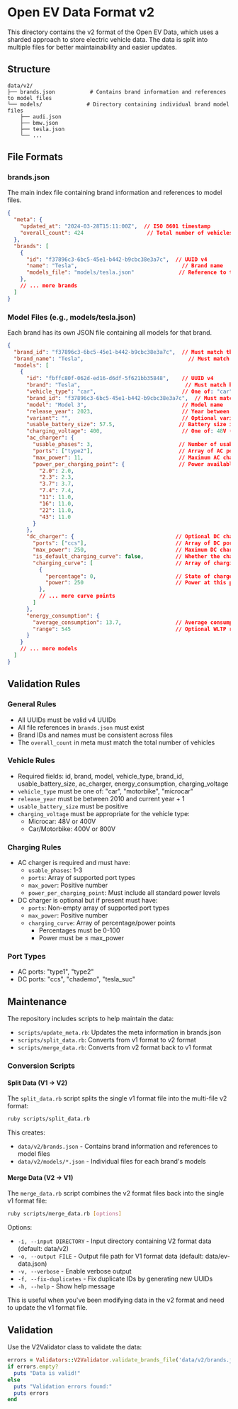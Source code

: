 # Open EV Data Format v2

This directory contains the v2 format of the Open EV Data, which uses a sharded approach to store electric vehicle data. The data is split into multiple files for better maintainability and easier updates.

## Structure

```
data/v2/
├── brands.json           # Contains brand information and references to model files
└── models/              # Directory containing individual brand model files
    ├── audi.json
    ├── bmw.json
    ├── tesla.json
    └── ...
```

## File Formats

### brands.json

The main index file containing brand information and references to model files.

```json
{
  "meta": {
    "updated_at": "2024-03-28T15:11:00Z",  // ISO 8601 timestamp
    "overall_count": 424                    // Total number of vehicles across all brands
  },
  "brands": [
    {
      "id": "f37896c3-6bc5-45e1-b442-b9cbc38e3a7c",  // UUID v4
      "name": "Tesla",                                 // Brand name
      "models_file": "models/tesla.json"              // Reference to the models file
    },
    // ... more brands
  ]
}
```

### Model Files (e.g., models/tesla.json)

Each brand has its own JSON file containing all models for that brand.

```json
{
  "brand_id": "f37896c3-6bc5-45e1-b442-b9cbc38e3a7c",  // Must match the brand ID in brands.json
  "brand_name": "Tesla",                                 // Must match the brand name in brands.json
  "models": [
    {
      "id": "fbffc80f-062d-ed16-d6df-5f621bb35848",    // UUID v4
      "brand": "Tesla",                                 // Must match brand_name
      "vehicle_type": "car",                           // One of: "car", "motorbike", "microcar"
      "brand_id": "f37896c3-6bc5-45e1-b442-b9cbc38e3a7c",  // Must match the brand ID
      "model": "Model 3",                              // Model name
      "release_year": 2023,                            // Year between 2010 and current year + 1
      "variant": "",                                   // Optional variant name
      "usable_battery_size": 57.5,                    // Battery size in kWh
      "charging_voltage": 400,                         // One of: 48V (microcar), 400V, 800V
      "ac_charger": {
        "usable_phases": 3,                           // Number of usable phases (1-3)
        "ports": ["type2"],                           // Array of AC port types
        "max_power": 11,                              // Maximum AC charging power in kW
        "power_per_charging_point": {                 // Power available at different charging points
          "2.0": 2.0,
          "2.3": 2.3,
          "3.7": 3.7,
          "7.4": 7.4,
          "11": 11.0,
          "16": 11.0,
          "22": 11.0,
          "43": 11.0
        }
      },
      "dc_charger": {                                // Optional DC charging capabilities
        "ports": ["ccs"],                            // Array of DC port types (must not be empty if present)
        "max_power": 250,                            // Maximum DC charging power in kW
        "is_default_charging_curve": false,          // Whether the charging curve is a default one
        "charging_curve": [                          // Array of charging curve points
          {
            "percentage": 0,                         // State of charge percentage (0-100)
            "power": 250                             // Power at this percentage (≤ max_power)
          },
          // ... more curve points
        ]
      },
      "energy_consumption": {
        "average_consumption": 13.7,                 // Average consumption in kWh/100km
        "range": 545                                 // Optional WLTP range in km
      }
    }
    // ... more models
  ]
}
```

## Validation Rules

### General Rules

- All UUIDs must be valid v4 UUIDs
- All file references in `brands.json` must exist
- Brand IDs and names must be consistent across files
- The `overall_count` in meta must match the total number of vehicles

### Vehicle Rules

- Required fields: id, brand, model, vehicle_type, brand_id, usable_battery_size, ac_charger, energy_consumption, charging_voltage
- `vehicle_type` must be one of: "car", "motorbike", "microcar"
- `release_year` must be between 2010 and current year + 1
- `usable_battery_size` must be positive
- `charging_voltage` must be appropriate for the vehicle type:
  - Microcar: 48V or 400V
  - Car/Motorbike: 400V or 800V

### Charging Rules

- AC charger is required and must have:
  - `usable_phases`: 1-3
  - `ports`: Array of supported port types
  - `max_power`: Positive number
  - `power_per_charging_point`: Must include all standard power levels
- DC charger is optional but if present must have:
  - `ports`: Non-empty array of supported port types
  - `max_power`: Positive number
  - `charging_curve`: Array of percentage/power points
    - Percentages must be 0-100
    - Power must be ≤ max_power

### Port Types

- AC ports: "type1", "type2"
- DC ports: "ccs", "chademo", "tesla_suc"

## Maintenance

The repository includes scripts to help maintain the data:

- `scripts/update_meta.rb`: Updates the meta information in brands.json
- `scripts/split_data.rb`: Converts from v1 format to v2 format
- `scripts/merge_data.rb`: Converts from v2 format back to v1 format

### Conversion Scripts

#### Split Data (V1 → V2)

The `split_data.rb` script splits the single v1 format file into the multi-file v2 format:

```bash
ruby scripts/split_data.rb
```

This creates:

- `data/v2/brands.json` - Contains brand information and references to model files
- `data/v2/models/*.json` - Individual files for each brand's models

#### Merge Data (V2 → V1)

The `merge_data.rb` script combines the v2 format files back into the single v1 format file:

```bash
ruby scripts/merge_data.rb [options]
```

Options:

- `-i, --input DIRECTORY` - Input directory containing V2 format data (default: data/v2)
- `-o, --output FILE` - Output file path for V1 format data (default: data/ev-data.json)
- `-v, --verbose` - Enable verbose output
- `-f, --fix-duplicates` - Fix duplicate IDs by generating new UUIDs
- `-h, --help` - Show help message

This is useful when you've been modifying data in the v2 format and need to update the v1 format file.

## Validation

Use the V2Validator class to validate the data:

```ruby
errors = Validators::V2Validator.validate_brands_file('data/v2/brands.json')
if errors.empty?
  puts "Data is valid!"
else
  puts "Validation errors found:"
  puts errors
end
```
